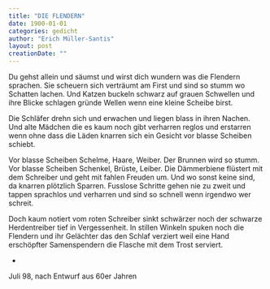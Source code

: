 ```yaml
---
title: "DIE FLENDERN"
date: 1900-01-01
categories: gedicht
author: "Erich Müller-Santis"
layout: post
creationDate: ""
---
```

Du gehst allein und säumst und wirst
dich wundern was die Flendern sprachen.
Sie scheuern sich verträumt am First
und sind so stumm wo Schatten lachen.
Und Katzen buckeln schwarz auf grauen Schwellen
und ihre Blicke schlagen gründe Wellen
wenn eine kleine Scheibe birst.

Die Schläfer drehn sich und erwachen
und liegen blass in ihren Nachen.
Und alte Mädchen die es kaum noch gibt
verharren reglos und erstarren
wenn ohne dass die Läden knarren
sich ein Gesicht vor blasse Scheiben schiebt.

Vor blasse Scheiben Schelme, Haare, Weiber.
Der Brunnen wird so stumm.
Vor blasse Scheiben Schenkel, Brüste, Leiber.
Die Dämmerbiene flüstert mit dem Schreiber
und geht mit fahlen Freuden um.
Und wo sonst keine sind, da knarren plötzlich Sparren.
Fusslose Schritte gehen nie zu zweit
und tappen sprachlos und verharren
und sind so schnell wenn irgendwo wer schreit.

Doch kaum notiert vom roten Schreiber
sinkt schwärzer noch der schwarze Herdentreiber
tief in Vergessenheit.
In stillen Winkeln spuken noch die Flendern
und ihr Gelächter das den Schlaf verziert
weil eine Hand erschöpfter Samenspendern
die Flasche mit dem Trost serviert.

*

Juli 98, nach Entwurf aus 60er Jahren

